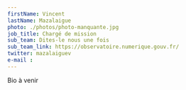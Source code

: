 ```yaml
---
firstName: Vincent
lastName: Mazalaigue
photo: ./photos/photo-manquante.jpg
job_title: Chargé de mission
sub_team: Dites-le nous une fois
sub_team_link: https://observatoire.numerique.gouv.fr/
twitter: mazalaiguev
e-mail :
---
```


Bio à venir
